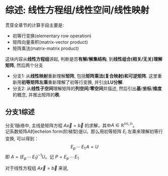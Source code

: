 # 综述: 线性方程组/线性空间/线性映射
贯穿全章节的计算手段主要是:
* 初等行变换(elementary row operation)
* 矩阵向量乘积(matrix-vector product)
* 矩阵乘法(matrix-matrix product)
  
这块内容从**线性方程组**讲起, 判断是否**有解/解集结构**, 到**线性组合(相关/无关)**理解**矩阵**, 然后两个分支
* 分支1: 从**线性映射**重新理解**矩阵**, 包括**矩阵乘法(复合映射)**和**可逆矩阵**. 这里重新用**初等矩阵左乘**重新理解了初等行变换, 并引出**LU分解**.
* 分支2: 从**线性子空间**理解矩阵的**列空间**/**零空间**并描述, 然后引出**基**/**坐标**/**维度**的概念, 并推出矩阵的**秩**.

## 分支1综述
分支1脉络中, 主线是矩阵方程 $A\vec{x}=\vec{b}$ 的求解，其中$A\in\mathbb{R^{m,n}}$。  
记系数矩阵$A$的echelon form(阶梯型)是$U$。那么用初等矩阵 $E_i$ 左乘来理解初等行变换, 可以得到：$$E_p\,\cdots\,E_1\,A=U$$
即 $A=({E_p\,\cdots\,E_1})^{-1}U$。记 $P={E_p\,\cdots\,E_1}$  

对于线性方程组 $A\vec{x}=\vec{b}$ 来说, 